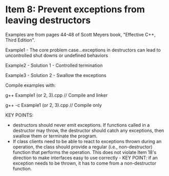 # Item 8:  Prevent exceptions from leaving destructors

Examples are from pages 44-48 of Scott Meyers book, "Effective C++, Third Edition".

Example1 -  The core problem case...exceptions in destructors can lead to
            uncontrolled shut downs or undefined behaviors

Example2 -  Solution 1 - Controlled termination

Example3 -  Solution 2 - Swallow the exceptions

Compile examples with:  

  g++ Example1 (or 2, 3).cpp     // Compile and linker

  g++ -c Example1 (or 2, 3).cpp  // Compile only

KEY POINTS:
*   destructors should never emit exceptions.  If functions called in a
    destructor may throw, the destructor should catch any exceptions,
    then swallow them or terminate the program.
*   If class clients need to be able to react to exceptions thrown during an
    operation, the class should provide a regular (i.e., non-destructor)
    function that performs the operation.  This does not violate Item 18's
    direction to make interfaces easy to use correctly - KEY POINT:  if an
    exception needs to be thrown, it has to come from a non-destructor function.

